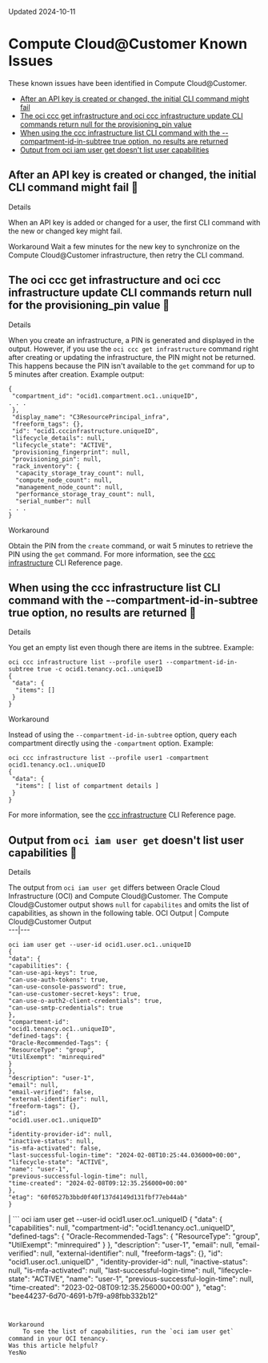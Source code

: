 Updated 2024-10-11
# Compute Cloud@Customer Known Issues
These known issues have been identified in Compute Cloud@Customer.
  * [After an API key is created or changed, the initial CLI command might fail](https://docs.oracle.com/en-us/iaas/compute-cloud-at-customer/topics/known-issues/known_issues.htm#api-key-fails)
  * [The oci ccc get infrastructure and oci ccc infrastructure update CLI commands return null for the provisioning_pin value](https://docs.oracle.com/en-us/iaas/compute-cloud-at-customer/topics/known-issues/known_issues.htm#ccc-get-update-return-null-pin)
  * [When using the ccc infrastructure list CLI command with the --compartment-id-in-subtree true option, no results are returned](https://docs.oracle.com/en-us/iaas/compute-cloud-at-customer/topics/known-issues/known_issues.htm#ccc-infrastructure-list-no-results)
  * [Output from oci iam user get doesn't list user capabilities](https://docs.oracle.com/en-us/iaas/compute-cloud-at-customer/topics/known-issues/known_issues.htm#output-from-oci-iam-user-get-differs)


## After an API key is created or changed, the initial CLI command might fail 🔗  

Details
    
When an API key is added or changed for a user, the first CLI command with the new or changed key might fail. 

Workaround
    Wait a few minutes for the new key to synchronize on the Compute Cloud@Customer infrastructure, then retry the CLI command.
## The oci ccc get infrastructure and oci ccc infrastructure update CLI commands return null for the provisioning_pin value 🔗  

Details
    
When you create an infrastructure, a PIN is generated and displayed in the output. 
However, if you use the `oci ccc get infrastructure` command right after creating or updating the infrastructure, the PIN might not be returned.
This happens because the PIN isn't available to the `get` command for up to 5 minutes after creation.
Example output:
```
{
 "compartment_id": "ocid1.compartment.oc1..uniqueID",
. . .
 },
 "display_name": "C3ResourcePrincipal_infra",
 "freeform_tags": {},
 "id": "ocid1.cccinfrastructure.uniqueID",
 "lifecycle_details": null,
 "lifecycle_state": "ACTIVE",
 "provisioning_fingerprint": null,
 "provisioning_pin": null,
 "rack_inventory": {
  "capacity_storage_tray_count": null,
  "compute_node_count": null,
  "management_node_count": null,
  "performance_storage_tray_count": null,
  "serial_number": null
. . .
}
```


Workaround
    
Obtain the PIN from the `create` command, or wait 5 minutes to retrieve the PIN using the `get` command.
For more information, see the [ccc infrastructure](https://docs.oracle.com/iaas/tools/oci-cli/latest/oci_cli_docs/cmdref/ccc/infrastructure.html) CLI Reference page.
## When using the ccc infrastructure list CLI command with the --compartment-id-in-subtree true option, no results are returned 🔗  

Details
    
You get an empty list even though there are items in the subtree.
Example:
```
oci ccc infrastructure list --profile user1 --compartment-id-in-subtree true -c ocid1.tenancy.oc1..uniqueID
{
 "data": {
  "items": []
 }
}
```


Workaround
    
Instead of using the `--compartment-id-in-subtree` option, query each compartment directly using the `-compartment` option.
Example:
```
oci ccc infrastructure list --profile user1 -compartment ocid1.tenancy.oc1..uniqueID
{
 "data": {
  "items": [ list of compartment details ]
 }
}
```

For more information, see the [ccc infrastructure](https://docs.oracle.com/iaas/tools/oci-cli/latest/oci_cli_docs/cmdref/ccc/infrastructure.html) CLI Reference page.
## Output from `oci iam user get` doesn't list user capabilities 🔗  

Details
    
The output from `oci iam user get` differs between Oracle Cloud Infrastructure (OCI) and Compute Cloud@Customer. The Compute Cloud@Customer output shows `null` for `capabilites` and omits the list of capabilities, as shown in the following table.
OCI Output | Compute Cloud@Customer Output  
---|---  
```
oci iam user get --user-id ocid1.user.oc1..uniqueID
{
"data": {
"capabilities": {
"can-use-api-keys": true,
"can-use-auth-tokens": true,
"can-use-console-password": true,
"can-use-customer-secret-keys": true,
"can-use-o-auth2-client-credentials": true,
"can-use-smtp-credentials": true
},
"compartment-id":
"ocid1.tenancy.oc1..uniqueID",
"defined-tags": {
"Oracle-Recommended-Tags": {
"ResourceType": "group",
"UtilExempt": "minrequired"
}
},
"description": "user-1",
"email": null,
"email-verified": false,
"external-identifier": null,
"freeform-tags": {},
"id":
"ocid1.user.oc1..uniqueID"
,
"identity-provider-id": null,
"inactive-status": null,
"is-mfa-activated": false,
"last-successful-login-time": "2024-02-08T10:25:44.036000+00:00",
"lifecycle-state": "ACTIVE",
"name": "user-1",
"previous-successful-login-time": null,
"time-created": "2024-02-08T09:12:35.256000+00:00"
},
"etag": "60f0527b3bbd0f40f137d4149d131fbf77eb44ab"
}
```
|  ```
oci iam user get --user-id
ocid1.user.oc1..uniqueID
{
"data": {
"capabilities": null,
"compartment-id":
"ocid1.tenancy.oc1..uniqueID",
"defined-tags": {
"Oracle-Recommended-Tags": {
"ResourceType": "group",
"UtilExempt": "minrequired"
}
},
"description": "user-1",
"email": null,
"email-verified": null,
"external-identifier": null,
"freeform-tags": {},
"id":
"ocid1.user.oc1..uniqueID"
,
"identity-provider-id": null,
"inactive-status": null,
"is-mfa-activated": null,
"last-successful-login-time": null,
"lifecycle-state": "ACTIVE",
"name": "user-1",
"previous-successful-login-time": null,
"time-created": "2023-02-08T09:12:35.256000+00:00"
},
"etag": "bee44237-6d70-4691-b7f9-a98fbb332b12"

```


Workaround
    To see the list of capabilities, run the `oci iam user get` command in your OCI tenancy.  
Was this article helpful?
YesNo

